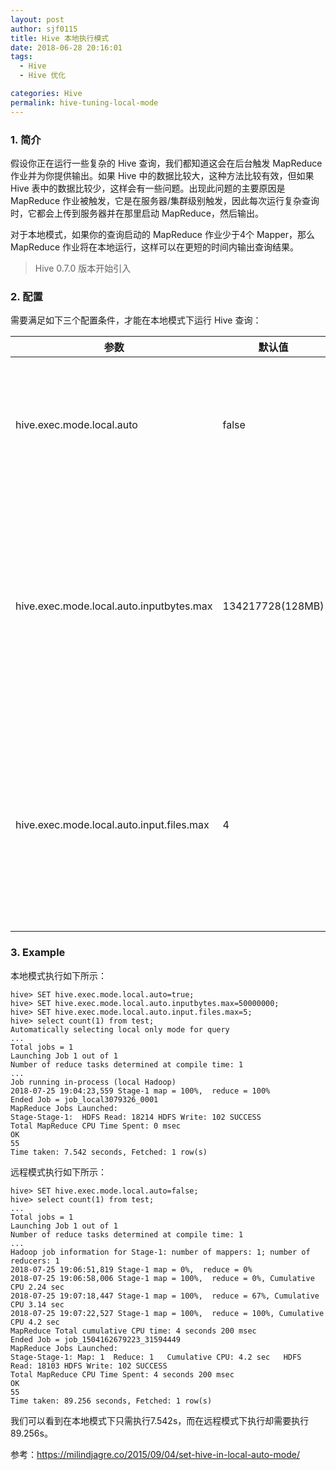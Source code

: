 ```yaml
---
layout: post
author: sjf0115
title: Hive 本地执行模式
date: 2018-06-28 20:16:01
tags:
  - Hive
  - Hive 优化

categories: Hive
permalink: hive-tuning-local-mode
---
```


### 1. 简介

假设你正在运行一些复杂的 Hive 查询，我们都知道这会在后台触发 MapReduce 作业并为你提供输出。如果 Hive 中的数据比较大，这种方法比较有效，但如果　Hive 表中的数据比较少，这样会有一些问题。出现此问题的主要原因是 MapReduce 作业被触发，它是在服务器/集群级别触发，因此每次运行复杂查询时，它都会上传到服务器并在那里启动 MapReduce，然后输出。

对于本地模式，如果你的查询启动的 MapReduce 作业少于4个 Mapper，那么 MapReduce 作业将在本地运行，这样可以在更短的时间内输出查询结果。

> Hive 0.7.0 版本开始引入

### 2. 配置

需要满足如下三个配置条件，才能在本地模式下运行 Hive 查询：

参数|默认值|描述
---|---|---
hive.exec.mode.local.auto|false|让Hive确定是否自动启动本地模式运行
hive.exec.mode.local.auto.inputbytes.max|134217728(128MB)|当第一个参数为true时，输入字节小于此值时才能启动本地模式
hive.exec.mode.local.auto.input.files.max|4|当一个参数为true时，任务个数小于此值时才能启动本地模式

### 3. Example

本地模式执行如下所示：
```
hive> SET hive.exec.mode.local.auto=true;
hive> SET hive.exec.mode.local.auto.inputbytes.max=50000000;
hive> SET hive.exec.mode.local.auto.input.files.max=5;
hive> select count(1) from test;
Automatically selecting local only mode for query
...
Total jobs = 1
Launching Job 1 out of 1
Number of reduce tasks determined at compile time: 1
...
Job running in-process (local Hadoop)
2018-07-25 19:04:23,559 Stage-1 map = 100%,  reduce = 100%
Ended Job = job_local3079326_0001
MapReduce Jobs Launched:
Stage-Stage-1:  HDFS Read: 18214 HDFS Write: 102 SUCCESS
Total MapReduce CPU Time Spent: 0 msec
OK
55
Time taken: 7.542 seconds, Fetched: 1 row(s)
```
远程模式执行如下所示：
```
hive> SET hive.exec.mode.local.auto=false;
hive> select count(1) from test;
...
Total jobs = 1
Launching Job 1 out of 1
Number of reduce tasks determined at compile time: 1
...
Hadoop job information for Stage-1: number of mappers: 1; number of reducers: 1
2018-07-25 19:06:51,819 Stage-1 map = 0%,  reduce = 0%
2018-07-25 19:06:58,006 Stage-1 map = 100%,  reduce = 0%, Cumulative CPU 2.24 sec
2018-07-25 19:07:18,447 Stage-1 map = 100%,  reduce = 67%, Cumulative CPU 3.14 sec
2018-07-25 19:07:22,527 Stage-1 map = 100%,  reduce = 100%, Cumulative CPU 4.2 sec
MapReduce Total cumulative CPU time: 4 seconds 200 msec
Ended Job = job_1504162679223_31594449
MapReduce Jobs Launched:
Stage-Stage-1: Map: 1  Reduce: 1   Cumulative CPU: 4.2 sec   HDFS Read: 18103 HDFS Write: 102 SUCCESS
Total MapReduce CPU Time Spent: 4 seconds 200 msec
OK
55
Time taken: 89.256 seconds, Fetched: 1 row(s)
```
我们可以看到在本地模式下只需执行7.542s，而在远程模式下执行却需要执行89.256s。


参考：https://milindjagre.co/2015/09/04/set-hive-in-local-auto-mode/
